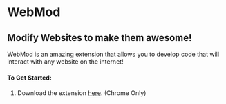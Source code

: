 # WebMod
## Modify Websites to make them awesome!

WebMod is an amazing extension that allows you to develop code that will interact with any website on the internet!

#### To Get Started:

1. Download the extension [here](https://chrome.google.com/webstore/detail/webmod/hihllohgkcmdkkiafjecnlepkcoaahfc/related). (Chrome Only)
